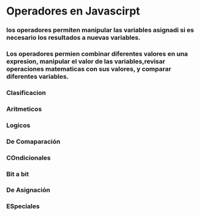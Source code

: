 #   Operadores en Javascirpt

### los operadores permiten manipular las variables asignadi si es necesario los resultados a nuevas variables.


### Los operadores permien combinar diferentes valores en una expresion, manipular el valor de las variables,revisar operaciones matematicas con sus valores, y comparar diferentes variables.

### Clasificacion

### Aritmeticos

### Logicos

### De  Comaparación

### COndicionales

### Bit a bit

### De Asignación

### ESpeciales

